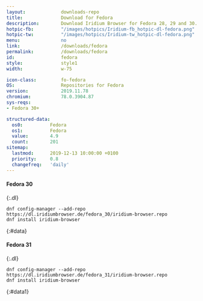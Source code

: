 ```yaml
---
layout:				downloads-repo
title:				Download for Fedora
description:		Download Iridium Browser for Fedora 28, 29 and 30. Install package from repository using the command line.
hotpic-fb:			"/images/hotpics/Iridium-fb_hotpic-dl-fedora.png"
hotpic-tw:			"/images/hotpics/Iridium-tw_hotpic-dl-fedora.png"
menu:				no
link:				/downloads/fedora
permalink:			/downloads/fedora
id:					fedora
style:				style1
width:				w-75

icon-class:			fo-fedora
OS: 				Repositories for Fedora
version:			2019.11.78
chromium:			78.0.3904.87
sys-reqs:
- Fedora 30+

structured-data:
  os0:			Fedora
  os1:			Fedora
  value:		4.9
  count:		201
sitemap:
  lastmod:		2019-12-13 10:00:00 +0100
  priority:		0.8
  changefreq:	'daily'
---
```


#### Fedora 30 #
{:.dl}

	dnf config-manager --add-repo https://dl.iridiumbrowser.de/fedora_30/iridium-browser.repo
	dnf install iridium-browser
{:#data}

     	
#### Fedora 31 #
{:.dl}

	dnf config-manager --add-repo https://dl.iridiumbrowser.de/fedora_31/iridium-browser.repo
	dnf install iridium-browser
{:#data1}
